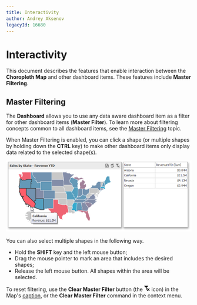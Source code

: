 ```yaml
---
title: Interactivity
author: Andrey Aksenov
legacyId: 16680
---
```

# Interactivity
This document describes the features that enable interaction between the **Choropleth Map** and other dashboard items. These features include **Master Filtering**.

## Master Filtering
The **Dashboard** allows you to use any data aware dashboard item as a filter for other dashboard items (**Master Filter**). To learn more about filtering concepts common to all dashboard items, see the [Master Filtering](../../data-presentation/master-filtering.md) topic.

When Master Filtering is enabled, you can click a shape (or multiple shapes by holding down the **CTRL** key) to make other dashboard items only display data related to the selected shape(s).

![ChoroplethMap_MasterFiltering](../../../../images/img22240.png)

You can also select multiple shapes in the following way.
* Hold the **SHIFT** key and the left mouse button;
* Drag the mouse pointer to mark an area that includes the desired shapes;
* Release the left mouse button. All shapes within the area will be selected.

To reset filtering, use the **Clear Master Filter** button (the ![DataShaping_Interactivity_ClearSelection](../../../../images/img19686.png) icon) in the Map's [caption](../../data-presentation/dashboard-layout.md), or the **Clear Master Filter** command in the context menu.